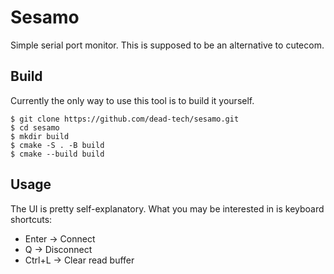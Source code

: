 # Sesamo
Simple serial port monitor. This is supposed to be an alternative to cutecom.

## Build
Currently the only way to use this tool is to build it yourself.
```
$ git clone https://github.com/dead-tech/sesamo.git
$ cd sesamo
$ mkdir build
$ cmake -S . -B build
$ cmake --build build
```

## Usage
The UI is pretty self-explanatory. What you may be interested in is keyboard shortcuts:
- Enter  -> Connect
- Q      -> Disconnect
- Ctrl+L -> Clear read buffer
